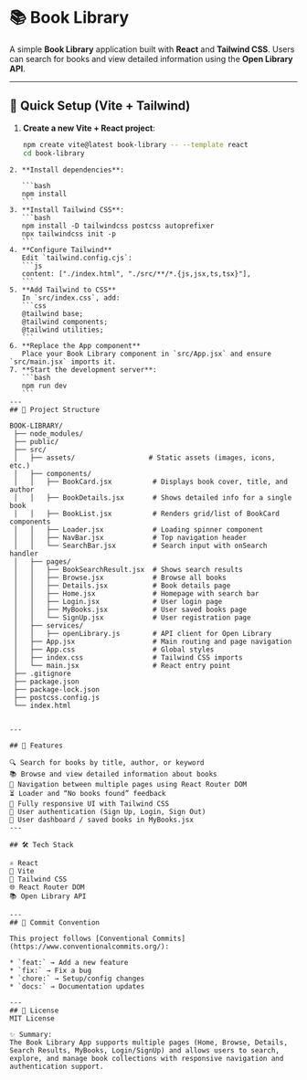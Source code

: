 # 📚 Book Library

A simple **Book Library** application built with **React** and **Tailwind CSS**. Users can search for books and view detailed information using the **Open Library API**.

---

## 🚀 Quick Setup (Vite + Tailwind)

1. **Create a new Vite + React project**:
   ```bash
   npm create vite@latest book-library -- --template react
   cd book-library
````
2. **Install dependencies**:

   ```bash
   npm install
   ```
3. **Install Tailwind CSS**:
   ```bash
   npm install -D tailwindcss postcss autoprefixer
   npx tailwindcss init -p
   ```
4. **Configure Tailwind**
   Edit `tailwind.config.cjs`:
   ```js
   content: ["./index.html", "./src/**/*.{js,jsx,ts,tsx}"],
   ```
5. **Add Tailwind to CSS**
   In `src/index.css`, add:
   ```css
   @tailwind base;
   @tailwind components;
   @tailwind utilities;
   ```
6. **Replace the App component**
   Place your Book Library component in `src/App.jsx` and ensure `src/main.jsx` imports it.
7. **Start the development server**:
   ```bash
   npm run dev
   ```
---
## 📂 Project Structure

BOOK-LIBRARY/
 ├── node_modules/
 ├── public/
 ├── src/
 │   ├── assets/                  # Static assets (images, icons, etc.)
 │   ├── components/
 │   │   ├── BookCard.jsx          # Displays book cover, title, and author
 │   │   ├── BookDetails.jsx       # Shows detailed info for a single book
 │   │   ├── BookList.jsx          # Renders grid/list of BookCard components
 │   │   ├── Loader.jsx            # Loading spinner component
 │   │   ├── NavBar.jsx            # Top navigation header
 │   │   └── SearchBar.jsx         # Search input with onSearch handler
 │   ├── pages/
 │   │   ├── BookSearchResult.jsx  # Shows search results
 │   │   ├── Browse.jsx            # Browse all books
 │   │   ├── Details.jsx           # Book details page
 │   │   ├── Home.jsx              # Homepage with search bar
 │   │   ├── Login.jsx             # User login page
 │   │   ├── MyBooks.jsx           # User saved books page
 │   │   └── SignUp.jsx            # User registration page
 │   ├── services/
 │   │   ├── openLibrary.js        # API client for Open Library
 │   ├── App.jsx                   # Main routing and page navigation
 │   ├── App.css                   # Global styles
 │   ├── index.css                 # Tailwind CSS imports
 │   └── main.jsx                  # React entry point
 ├── .gitignore
 ├── package.json
 ├── package-lock.json
 ├── postcss.config.js
 └── index.html


---

## 📖 Features

🔍 Search for books by title, author, or keyword
📚 Browse and view detailed information about books
🧭 Navigation between multiple pages using React Router DOM
⏳ Loader and “No books found” feedback
📱 Fully responsive UI with Tailwind CSS
🔑 User authentication (Sign Up, Login, Sign Out)
🧾 User dashboard / saved books in MyBooks.jsx
---

## 🛠 Tech Stack

⚛️ React
🚀 Vite
🎨 Tailwind CSS
🌐 React Router DOM
📚 Open Library API

---
## 📌 Commit Convention

This project follows [Conventional Commits](https://www.conventionalcommits.org/):

* `feat:` → Add a new feature
* `fix:` → Fix a bug
* `chore:` → Setup/config changes
* `docs:` → Documentation updates

---
## 📜 License
MIT License

✨ Summary:
The Book Library App supports multiple pages (Home, Browse, Details, Search Results, MyBooks, Login/SignUp) and allows users to search, explore, and manage book collections with responsive navigation and authentication support.
